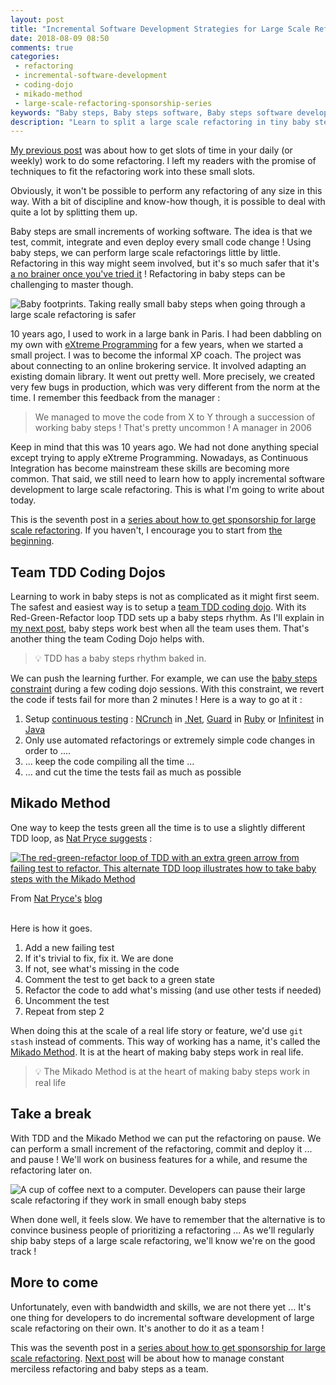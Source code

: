 ```yaml
---
layout: post
title: "Incremental Software Development Strategies for Large Scale Refactoring #2 : Baby Steps"
date: 2018-08-09 08:50
comments: true
categories: 
 - refactoring
 - incremental-software-development
 - coding-dojo
 - mikado-method
 - large-scale-refactoring-sponsorship-series
keywords: "Baby steps, Baby steps software, Baby steps software development, Large Scale Refactoring, refactoring large software projects, refactoring large software systems, refactoring large code base, refactoring in large software projects, incremental software development, incremental software development approach, iterative incremental software development, incremental development of software, incremental and iterative development strategies, incremental software development strategies"
description: "Learn to split a large scale refactoring in tiny baby steps to be able to deliver it alongside features. Slack time, the Boy Scout Rule and embedding refactoring in features creates many small time slots. Cutting large scale refactorings in baby steps is mandatory to take advantage of these slots."
---
```

[My previous post](/incremental-software-development-strategies-for-large-scale-refactoring-number-1-constant-merciless-refactoring/) was about how to get slots of time in your daily (or weekly) work to do some refactoring. I left my readers with the promise of techniques to fit the refactoring work into these small slots.

Obviously, it won't be possible to perform any refactoring of any size in this way. With a bit of discipline and know-how though, it is possible to deal with quite a lot by splitting them up.

Baby steps are small increments of working software. The idea is that we test, commit, integrate and even deploy every small code change ! Using baby steps, we can perform large scale refactorings little by little. Refactoring in this way might seem involved, but it's so much safer that it's [a no brainer once you've tried it](/7-reasons-why-learning-refactoring-techniques-will-improve-your-life-as-a-software-engineer/) ! Refactoring in baby steps can be challenging to master though.

![Baby footprints. Taking really small baby steps when going through a large scale refactoring is safer]({{site.url}}/imgs/2018-08-07-incremental-software-development-strategies-for-large-scale-refactoring-number-2-baby-steps/baby-steps.jpg)

10 years ago, I used to work in a large bank in Paris. I had been dabbling on my own with [eXtreme Programming](https://en.wikipedia.org/wiki/Extreme_programming) for a few years, when we started a small project. I was to become the informal XP coach. The project was about connecting to an online brokering service. It involved adapting an existing domain library. It went out pretty well. More precisely, we created very few bugs in production, which was very different from the norm at the time. I remember this feedback from the manager :

> We managed to move the code from X to Y through a succession of working baby steps ! That's pretty uncommon ! A manager in 2006

Keep in mind that this was 10 years ago. We had not done anything special except trying to apply eXtreme Programming. Nowadays, as Continuous Integration has become mainstream these skills are becoming more common. That said, we still need to learn how to apply incremental software development to large scale refactoring. This is what I'm going to write about today.

This is the seventh post in a [series about how to get sponsorship for large scale refactoring](/blog/categories/large-scale-refactoring-sponsorship-series/). If you haven't, I encourage you to start from [the beginning](/how-to-convince-your-business-to-sponsor-a-large-scale-refactoring/).

## Team TDD Coding Dojos

Learning to work in baby steps is not as complicated as it might first seem. The safest and easiest way is to setup a [team TDD coding dojo](/blog/categories/team-randori-series/). With its Red-Green-Refactor loop TDD sets up a baby steps rhythm. As I'll explain in [my next post](/incremental-software-development-strategies-for-large-scale-refactoring-number-3-manage-it/), baby steps work best when all the team uses them. That's another thing the team Coding Dojo helps with.

> 💡 TDD has a baby steps rhythm baked in.

We can push the learning further. For example, we can use the [baby steps constraint](http://kata-log.rocks/baby-steps) during a few coding dojo sessions. With this constraint, we revert the code if tests fail for more than 2 minutes ! Here is a way to go at it :

1.  Setup [continuous testing](https://www.amazon.com/Continuous-Testing-Ruby-Rails-JavaScript/dp/1934356700/ref=sr_1_4?ie=UTF8&qid=1533638529&sr=8-4&keywords=continuous+testing) : [NCrunch](https://www.ncrunch.net/) in [.Net](https://www.microsoft.com/net), [Guard](https://github.com/guard/guard) in [Ruby](https://www.ruby-lang.org/fr/) or [Infinitest](http://infinitest.github.io/) in [Java](https://en.wikipedia.org/wiki/Java_(programming_language))
2.  Only use automated refactorings or extremely simple code changes in order to ....
3.  ... keep the code compiling all the time ...
4.  ... and cut the time the tests fail as much as possible

## Mikado Method

One way to keep the tests green all the time is to use a slightly different TDD loop, as [Nat Pryce suggests](http://natpryce.com/articles/000780.html) :

[![The red-green-refactor loop of TDD with an extra green arrow from failing test to refactor. This alternate TDD loop illustrates how to take baby steps with the Mikado Method]({{site.url}}/imgs/2018-08-07-incremental-software-development-strategies-for-large-scale-refactoring-number-2-baby-steps/listening-to-the-tests.png)](http://natpryce.com/articles/000780.html)
<div class="image-credits">From <a href="http://natpryce.com">Nat Pryce's</a> <a href="http://natpryce.com/articles/000780.html">blog</a></div><br>

Here is how it goes. 

1.  Add a new failing test 
2.  If it's trivial to fix, fix it. We are done
3.  If not, see what's missing in the code
4.  Comment the test to get back to a green state
5.  Refactor the code to add what's missing (and use other tests if needed)
6.  Uncomment the test
7.  Repeat from step 2

When doing this at the scale of a real life story or feature, we'd use `git stash` instead of comments. This way of working has a name, it's called the [Mikado Method](https://mikadomethod.wordpress.com/). It is at the heart of making baby steps work in real life.

> 💡 The Mikado Method is at the heart of making baby steps work in real life

## Take a break

With TDD and the Mikado Method we can put the refactoring on pause. We can perform a small increment of the refactoring, commit and deploy it ... and pause ! We'll work on business features for a while, and resume the refactoring later on.

![A cup of coffee next to a computer. Developers can pause their large scale refactoring if they work in small enough baby steps]({{site.url}}/imgs/2018-08-07-incremental-software-development-strategies-for-large-scale-refactoring-number-2-baby-steps/coffee-break.jpg)

When done well, it feels slow. We have to remember that the alternative is to convince business people of prioritizing a refactoring ... As we'll regularly ship baby steps of a large scale refactoring, we'll know we're on the good track !

## More to come

Unfortunately, even with bandwidth and skills, we are not there yet ... It's one thing for developers to do incremental software development of large scale refactoring on their own. It's another to do it as a team !

This was the seventh post in a [series about how to get sponsorship for large scale refactoring](/blog/categories/large-scale-refactoring-sponsorship-series/). [Next post](/incremental-software-development-strategies-for-large-scale-refactoring-number-3-manage-it/) will be about how to manage constant merciless refactoring and baby steps as a team.
